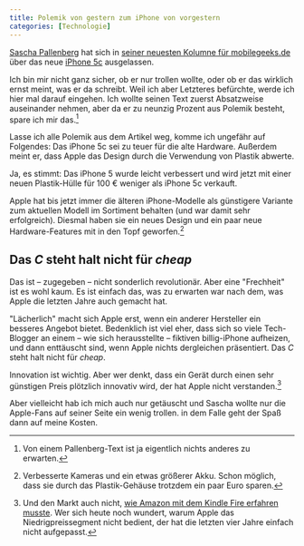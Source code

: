 ```yaml
---
title: Polemik von gestern zum iPhone von vorgestern
categories: [Technologie]
---
```


[Sascha Pallenberg](https://twitter.com/sascha_p) hat sich in [seiner neuesten Kolumne für mobilegeeks.de](http://www.mobilegeeks.de/apple-iphone-5c-technik-von-gestern-zum-preis-von-vorgestern/) über das neue [iPhone 5c](http://www.apple.com/de/iphone-5c/) ausgelassen.

Ich bin mir nicht ganz sicher, ob er nur trollen wollte, oder ob er das wirklich ernst meint, was er da schreibt. Weil ich aber Letzteres befürchte, werde ich hier mal darauf eingehen. Ich wollte seinen Text zuerst Absatzweise auseinander nehmen, aber da er zu neunzig Prozent aus Polemik besteht, spare ich mir das.[^1]

Lasse ich alle Polemik aus dem Artikel weg, komme ich ungefähr auf Folgendes: Das iPhone 5c sei zu teuer für die alte Hardware. Außerdem meint er, dass Apple das Design durch die Verwendung von Plastik abwerte.

Ja, es stimmt: Das iPhone 5 wurde leicht verbessert und wird jetzt mit einer neuen Plastik-Hülle für 100 € weniger als iPhone 5c verkauft.

Apple hat bis jetzt immer die älteren iPhone-Modelle als günstigere Variante zum aktuellen Modell im Sortiment behalten (und war damit sehr erfolgreich). Diesmal haben sie ein neues Design und ein paar neue Hardware-Features mit in den Topf geworfen.[^2]

## Das *C* steht halt nicht für *cheap*

Das ist – zugegeben – nicht sonderlich revolutionär. Aber eine "Frechheit" ist es wohl kaum. Es ist einfach das, was zu erwarten war nach dem, was Apple die letzten Jahre auch gemacht hat.

"Lächerlich" macht sich Apple erst, wenn ein anderer Hersteller ein besseres Angebot bietet. Bedenklich ist viel eher, dass sich so viele Tech-Blogger an einem – wie sich herausstellte – fiktiven billig-iPhone aufheizen, und dann enttäuscht sind, wenn Apple nichts dergleichen präsentiert. Das *C* steht halt nicht für *cheap*.

Innovation ist wichtig. Aber wer denkt, dass ein Gerät durch einen sehr günstigen Preis plötzlich innovativ wird, der hat Apple nicht verstanden.[^3]


Aber vielleicht hab ich mich auch nur getäuscht und Sascha wollte nur die Apple-Fans auf seiner Seite ein wenig trollen. in dem Falle geht der Spaß dann auf meine Kosten.

[^1]: Von einem Pallenberg-Text ist ja eigentlich nichts anderes zu erwarten.

[^2]: Verbesserte Kameras und ein etwas größerer Akku. Schon möglich, dass sie durch das Plastik-Gehäuse trotzdem ein paar Euro sparen.

[^3]: Und den Markt auch nicht, [wie Amazon mit dem Kindle Fire erfahren musste](http://betanews.com/2012/08/30/kindle-fire-is-so-successful-we-arent-making-any-more/). Wer sich heute noch wundert, warum Apple das Niedrigpreissegment nicht bedient, der hat die letzten vier Jahre einfach nicht aufgepasst.